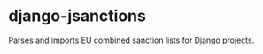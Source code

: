 django-jsanctions
=================

Parses and imports EU combined sanction lists for Django projects.
